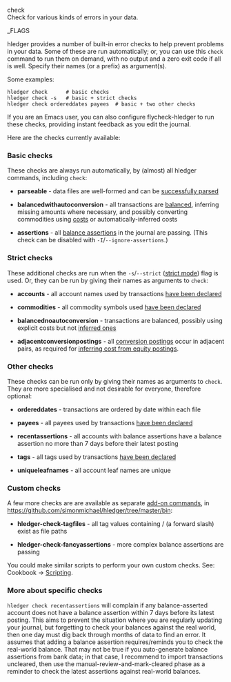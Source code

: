 check\
Check for various kinds of errors in your data. 

_FLAGS

hledger provides a number of built-in error checks to help
prevent problems in your data. 
Some of these are run automatically; or,
you can use this `check` command to run them on demand,
with no output and a zero exit code if all is well.
Specify their names (or a prefix) as argument(s).

Some examples:

```shell
hledger check      # basic checks
hledger check -s   # basic + strict checks
hledger check ordereddates payees  # basic + two other checks
```

If you are an Emacs user, you can also configure flycheck-hledger to run these checks,
providing instant feedback as you edit the journal.

Here are the checks currently available:

### Basic checks

These checks are always run automatically, by (almost) all hledger commands,
including `check`:

- **parseable** - data files are well-formed and can be 
  [successfully parsed](hledger.html#input-files)

- **balancedwithautoconversion** - all transactions are [balanced](hledger.html#postings),
  inferring missing amounts where necessary, and possibly converting commodities 
  using [costs] or automatically-inferred costs

- **assertions** - all [balance assertions] in the journal are passing. 
  (This check can be disabled with `-I`/`--ignore-assertions`.)

### Strict checks

These additional checks are run when the `-s`/`--strict` ([strict mode]) flag is used.
Or, they can be run by giving their names as arguments to `check`:

- **accounts** - all account names used by transactions 
  [have been declared](hledger.html#account-error-checking)

- **commodities** - all commodity symbols used 
  [have been declared](hledger.html#commodity-error-checking)

- **balancednoautoconversion** - transactions are balanced, possibly using
  explicit costs but not [inferred ones](#costs)

- **adjacentconversionpostings** - all [conversion postings](#equity-conversion-postings)
  occur in adjacent pairs, as required for [inferring cost from equity postings](#inferring-cost-from-equity-postings).

### Other checks

These checks can be run only by giving their names as arguments to `check`.
They are more specialised and not desirable for everyone, therefore optional:

- **ordereddates** - transactions are ordered by date within each file

- **payees** - all payees used by transactions [have been declared](#payee-directive)

- **recentassertions** - all accounts with balance assertions have a
  balance assertion no more than 7 days before their latest posting

- **tags** - all tags used by transactions [have been declared](#tags)

- **uniqueleafnames** - all account leaf names are unique

### Custom checks

A few more checks are are available as separate [add-on commands],
in <https://github.com/simonmichael/hledger/tree/master/bin>:

- **hledger-check-tagfiles** - all tag values containing / (a forward slash) exist as file paths

- **hledger-check-fancyassertions** - more complex balance assertions are passing

You could make similar scripts to perform your own custom checks.
See: Cookbook -> [Scripting](scripting.html).

### More about specific checks

`hledger check recentassertions` will complain if any balance-asserted account
does not have a balance assertion within 7 days before its latest posting.
This aims to prevent the situation where you are regularly updating your journal,
but forgetting to check your balances against the real world,
then one day must dig back through months of data to find an error.
It assumes that adding a balance assertion requires/reminds you to check the real-world balance.
That may not be true if you auto-generate balance assertions from bank data;
in that case, I recommend to import transactions uncleared, 
then use the manual-review-and-mark-cleared phase as a reminder
to check the latest assertions against real-world balances.

[add-on commands]:    #add-on-commands
[balance assertions]: #balance-assertions
[strict mode]:        #strict-mode
[costs]: #costs

